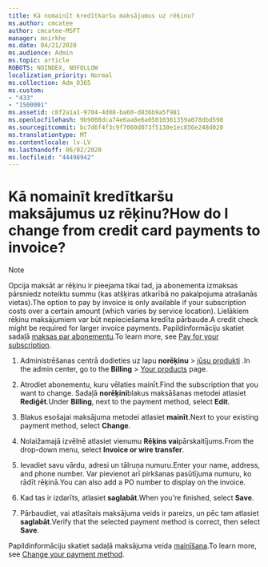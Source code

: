 ```yaml
---
title: Kā nomainīt kredītkaršu maksājumus uz rēķinu?
ms.author: cmcatee
author: cmcatee-MSFT
manager: mnirkhe
ms.date: 04/21/2020
ms.audience: Admin
ms.topic: article
ROBOTS: NOINDEX, NOFOLLOW
localization_priority: Normal
ms.collection: Adm_O365
ms.custom:
- "433"
- "1500001"
ms.assetid: c8f2a1a1-9704-4d08-ba60-d836b9a5f981
ms.openlocfilehash: 9b9008dca74e6aa8e6a05010361359a078dbd590
ms.sourcegitcommit: bc7d6f4f3c9f7060d073f5130e1ec856e248d020
ms.translationtype: MT
ms.contentlocale: lv-LV
ms.lasthandoff: 06/02/2020
ms.locfileid: "44498942"
---
```

# <a name="how-do-i-change-from-credit-card-payments-to-invoice"></a><span data-ttu-id="0c632-102">Kā nomainīt kredītkaršu maksājumus uz rēķinu?</span><span class="sxs-lookup"><span data-stu-id="0c632-102">How do I change from credit card payments to invoice?</span></span>

> [!NOTE]
> <span data-ttu-id="0c632-103">Opcija maksāt ar rēķinu ir pieejama tikai tad, ja abonementa izmaksas pārsniedz noteiktu summu (kas atšķiras atkarībā no pakalpojuma atrašanās vietas).</span><span class="sxs-lookup"><span data-stu-id="0c632-103">The option to pay by invoice is only available if your subscription costs over a certain amount (which varies by service location).</span></span> <span data-ttu-id="0c632-104">Lielākiem rēķinu maksājumiem var būt nepieciešama kredīta pārbaude.</span><span class="sxs-lookup"><span data-stu-id="0c632-104">A credit check might be required for larger invoice payments.</span></span> <span data-ttu-id="0c632-105">Papildinformāciju skatiet sadaļā [maksas par abonementu](https://docs.microsoft.com/microsoft-365/commerce/billing-and-payments/pay-for-your-subscription).</span><span class="sxs-lookup"><span data-stu-id="0c632-105">To learn more, see [Pay for your subscription](https://docs.microsoft.com/microsoft-365/commerce/billing-and-payments/pay-for-your-subscription).</span></span>

1. <span data-ttu-id="0c632-106">Administrēšanas centrā dodieties uz lapu **norēķinu**  >  [jūsu produkti](https://go.microsoft.com/fwlink/p/?linkid=842054) .</span><span class="sxs-lookup"><span data-stu-id="0c632-106">In the admin center, go to the **Billing** > [Your products](https://go.microsoft.com/fwlink/p/?linkid=842054) page.</span></span>

2. <span data-ttu-id="0c632-107">Atrodiet abonementu, kuru vēlaties mainīt.</span><span class="sxs-lookup"><span data-stu-id="0c632-107">Find the subscription that you want to change.</span></span> <span data-ttu-id="0c632-108">Sadaļā **norēķini**blakus maksāšanas metodei atlasiet **Rediģēt**.</span><span class="sxs-lookup"><span data-stu-id="0c632-108">Under **Billing**, next to the payment method, select **Edit**.</span></span>

3. <span data-ttu-id="0c632-109">Blakus esošajai maksājuma metodei atlasiet **mainīt**.</span><span class="sxs-lookup"><span data-stu-id="0c632-109">Next to your existing payment method, select **Change**.</span></span>

4. <span data-ttu-id="0c632-110">Nolaižamajā izvēlnē atlasiet vienumu **Rēķins vai**pārskaitījums.</span><span class="sxs-lookup"><span data-stu-id="0c632-110">From the drop-down menu, select **Invoice or wire transfer**.</span></span>

5. <span data-ttu-id="0c632-111">Ievadiet savu vārdu, adresi un tālruņa numuru.</span><span class="sxs-lookup"><span data-stu-id="0c632-111">Enter your name, address, and phone number.</span></span> <span data-ttu-id="0c632-112">Var pievienot arī pirkšanas pasūtījuma numuru, ko rādīt rēķinā.</span><span class="sxs-lookup"><span data-stu-id="0c632-112">You can also add a PO number to display on the invoice.</span></span>

6. <span data-ttu-id="0c632-113">Kad tas ir izdarīts, atlasiet **saglabāt**.</span><span class="sxs-lookup"><span data-stu-id="0c632-113">When you're finished, select **Save**.</span></span>

7. <span data-ttu-id="0c632-114">Pārbaudiet, vai atlasītais maksājuma veids ir pareizs, un pēc tam atlasiet **saglabāt**.</span><span class="sxs-lookup"><span data-stu-id="0c632-114">Verify that the selected payment method is correct, then select **Save**.</span></span>

<span data-ttu-id="0c632-115">Papildinformāciju skatiet sadaļā maksājuma veida [mainīšana](https://docs.microsoft.com/microsoft-365/commerce/billing-and-payments/change-payment-method).</span><span class="sxs-lookup"><span data-stu-id="0c632-115">To learn more, see [Change your payment method](https://docs.microsoft.com/microsoft-365/commerce/billing-and-payments/change-payment-method).</span></span>